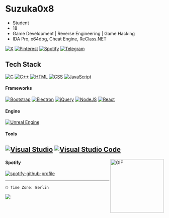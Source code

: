 # Suzuka0x8
- Student
- 18
- Game Development | Reverse Engineering | Game Hacking
- IDA Pro, x64dbg, Cheat Engine, ReClass.NET

[![X](https://img.shields.io/badge/X-%23000000.svg?logo=X&logoColor=white)](x.com/kxzzcod)
[![Pinterest](https://img.shields.io/badge/Pinterest-%23E60023.svg?logo=Pinterest&logoColor=white)](https://www.pinterest.com/suzukazxc/)
[![Spotify](https://img.shields.io/badge/Spotify-1ED760?logo=spotify&logoColor=white)](https://open.spotify.com/user/00gwq6d07saitnigmuuv9tq37?si=4c882d40bf7349dc)
[![Telegram](https://img.shields.io/badge/Telegram-2CA5E0?logo=telegram&logoColor=white)](https://t.me/zxcsuzuka17)

## Tech Stack

[![C](https://img.shields.io/badge/C-00599C?logo=c&logoColor=white)](#)
[![C++](https://img.shields.io/badge/C++-%2300599C.svg?logo=c%2B%2B&logoColor=white)](#)
[![HTML](https://img.shields.io/badge/HTML-%23E34F26.svg?logo=html5&logoColor=white)](#)
[![CSS](https://img.shields.io/badge/CSS-1572B6?logo=css3&logoColor=fff)](#)
[![JavaScript](https://img.shields.io/badge/JavaScript-F7DF1E?logo=javascript&logoColor=000)](#)

#### Frameworks
[![Bootstrap](https://img.shields.io/badge/Bootstrap-7952B3?logo=bootstrap&logoColor=fff)](#)
[![Electron](https://img.shields.io/badge/Electron-2B2E3A?logo=electron&logoColor=fff)](#)
[![jQuery](https://img.shields.io/badge/jQuery-0769AD?logo=jquery&logoColor=fff)](#)
[![NodeJS](https://img.shields.io/badge/Node.js-6DA55F?logo=node.js&logoColor=white)](#)
[![React](https://img.shields.io/badge/React-%2320232a.svg?logo=react&logoColor=%2361DAFB)](#)

#### Engine
[![Unreal Engine](https://img.shields.io/badge/Unreal%20Engine-%23313131.svg?logo=unrealengine&logoColor=white)](#)


#### Tools
[![Visual Studio](https://custom-icon-badges.demolab.com/badge/Visual%20Studio-5C2D91.svg?&logo=visual-studio&logoColor=white)](#)
[![Visual Studio Code](https://custom-icon-badges.demolab.com/badge/Visual%20Studio%20Code-0078d7.svg?logo=vsc&logoColor=white)](#)
---


<img align="right" alt="GIF" height="170px" src="https://media.giphy.com/media/J5B1Y8QZnzXXbLQIBu/giphy.gif" />

#### Spotify


[![spotify-github-profile](https://spotify-github-profile.kittinanx.com/api/view?uid=00gwq6d07saitnigmuuv9tq37&cover_image=true&theme=novatorem&show_offline=false&background_color=121212&interchange=true&bar_color=00ff40&bar_color_cover=true)](https://spotify-github-profile.kittinanx.com/api/view?uid=00gwq6d07saitnigmuuv9tq37&redirect=true)

---

```text
🕑︎ Time Zone: Berlin
```



<img src="https://imgur.com/rilHVxA.png"/> 
